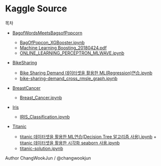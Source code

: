 # Kaggle Source

목차  
* [BagofWordsMeetsBagsofPopcorn](https://github.com/changwookjun/Kaggle/tree/master/BagofWordsMeetsBagsofPopcorn)   
  + [BagOfPopcon_XGBooster.ipynb](https://github.com/changwookjun/Kaggle/blob/master/BagofWordsMeetsBagsofPopcorn/BagOfPopcon_XGBooster.ipynb)  
  + [Machine Learning Boosting_20180424.pdf](https://github.com/changwookjun/Kaggle/blob/master/BagofWordsMeetsBagsofPopcorn/Machine%20Learning%20Boosting_20180424.pdf)   
  + [ONLINE_LEARNING_PERCEPTRON_MLWAVE.ipynb](https://github.com/changwookjun/Kaggle/blob/master/BagofWordsMeetsBagsofPopcorn/ONLINE_LEARNING_PERCEPTRON_MLWAVE.ipynb)    

* [BikeSharing](https://github.com/changwookjun/Kaggle/tree/master/BikeSharing)   
  + [Bike Sharing Demand 데이터셋을 활용한 ML(Regression)연습.ipynb](https://github.com/changwookjun/Kaggle/blob/master/BikeSharing/Bike%20Sharing%20Demand%20%EB%8D%B0%EC%9D%B4%ED%84%B0%EC%85%8B%EC%9D%84%20%ED%99%9C%EC%9A%A9%ED%95%9C%20ML(Regression)%EC%97%B0%EC%8A%B5.ipynb)  
  + [bike-sharing-demand_cross_rmsle_graph.ipynb](https://github.com/changwookjun/Kaggle/blob/master/BikeSharing/bike-sharing-demand_cross_rmsle_graph.ipynb)   

* [BreastCancer](https://github.com/changwookjun/Kaggle/tree/master/BreastCancer)   
  + [Breast_Cancer.ipynb](https://github.com/changwookjun/Kaggle/blob/master/BreastCancer/Breast_Cancer.ipynb)  

* [Iris](https://github.com/changwookjun/Kaggle/tree/master/Iris)   
  + [IRIS_Classification.ipynb](https://github.com/changwookjun/Kaggle/blob/master/Iris/IRIS_Classification.ipynb)  

* [Titanic](https://github.com/changwookjun/Kaggle/tree/master/Titanic)   
  + [titanic 데이터셋을 활용한 ML연습(Decision Tree 알고리즘 사용).ipynb](https://github.com/changwookjun/Kaggle/blob/master/Titanic/titanic%20%EB%8D%B0%EC%9D%B4%ED%84%B0%EC%85%8B%EC%9D%84%20%ED%99%9C%EC%9A%A9%ED%95%9C%20ML%EC%97%B0%EC%8A%B5(Decision%20Tree%20%EC%95%8C%EA%B3%A0%EB%A6%AC%EC%A6%98%20%EC%82%AC%EC%9A%A9).ipynb)   + [titanic 데이터셋을 활용한 시각화 seaborn 사용.ipynb](https://github.com/changwookjun/Kaggle/blob/master/Titanic/titanic%20%EB%8D%B0%EC%9D%B4%ED%84%B0%EC%85%8B%EC%9D%84%20%ED%99%9C%EC%9A%A9%ED%95%9C%20%EC%8B%9C%EA%B0%81%ED%99%94%20seaborn%20%EC%82%AC%EC%9A%A9.ipynb)  
  + [titanic-solution.ipynb](https://github.com/changwookjun/Kaggle/blob/master/Titanic/titanic-solution.ipynb)  


Author ChangWookJun / @changwookjun
